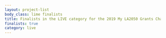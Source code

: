 ```yaml
---
layout: project-list
body_class: lime finalists
title: Finalists in the LIVE category for the 2019 My LA2050 Grants Challenge
finalists: true
category: live
---
```

